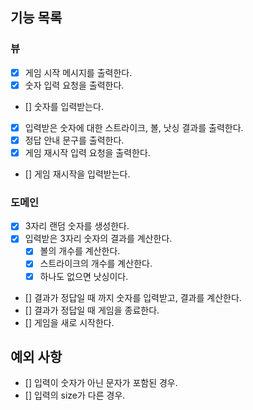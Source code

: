 ## 기능 목록
### 뷰
- [x] 게임 시작 메시지를 출력한다.
- [x] 숫자 입력 요청을 출력한다.
- [] 숫자를 입력받는다.
- [x] 입력받은 숫자에 대한 스트라이크, 볼, 낫싱 결과를 출력한다.
- [x] 정답 안내 문구를 출력한다.
- [x] 게임 재시작 입력 요청을 출력한다.
- [] 게임 재시작을 입력받는다.
### 도메인
- [x] 3자리 랜덤 숫자를 생성한다.
- [x] 입력받은 3자리 숫자의 결과를 계산한다.
  - [x] 볼의 개수를 계산한다.
  - [x] 스트라이크의 개수를 계산한다.
  - [x] 하나도 없으면 낫싱이다.
- [] 결과가 정답일 때 까지 숫자를 입력받고, 결과를 계산한다.
- [] 결과가 정답일 때 게임을 종료한다.
- [] 게임을 새로 시작한다.
## 예외 사항
- [] 입력이 숫자가 아닌 문자가 포함된 경우.
- [] 입력의 size가 다른 경우.